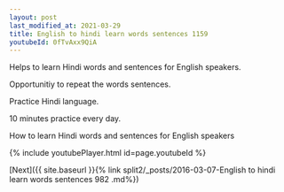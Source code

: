 ```yaml
---
layout: post
last_modified_at: 2021-03-29
title: English to hindi learn words sentences 1159 
youtubeId: 0fTvAxx9QiA
---
```

 
 
Helps to learn Hindi words and sentences for English speakers.

Opportunitiy to repeat the words sentences. 

Practice Hindi language. 
 
10 minutes practice every day. 
 
How to learn Hindi words and sentences for English speakers 
 
{% include youtubePlayer.html id=page.youtubeId %}
 
 
[Next]({{ site.baseurl }}{% link  split2/_posts/2016-03-07-English to hindi learn words sentences 982 .md%})
 
